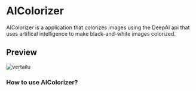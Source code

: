 # AIColorizer
AIColorizer is a application that colorizes images using the DeepAI api that uses artifical intelligence to make black-and-white images colorized.
## Preview
![vertailu](https://user-images.githubusercontent.com/80104775/153717531-2e9baaa4-bc38-49bf-a12b-1c12527d45c2.png)
### How to use AIColorizer?
